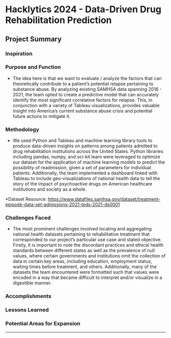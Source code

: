 # Hacklytics 2024 - Data-Driven Drug Rehabilitation Prediction 

## Project Summary 
### Inspiration 

### Purpose and Function
* The idea here is that we want to evaluate / analyze the factors that can theoretically contribute to a patient’s potential relapse pertaining to substance abuse.
  By analyzing existing SAMHSA data spanning 2016 - 2021, the team opted to create a predictive model that can accurately identify the most significant correlative factors for relapse.
  This, in conjunction with a variety of Tableau visualizations, provides valuable insight into America’s current substance abuse crisis and potential future actions to mitigate it. 

### Methodology
* We used Python and Tableau and machine learning library tools to produce data-driven insights on patterns among patients admitted to drug rehabilitation institutions
  across the United States. Python libraries including pandas, numpy, and sci-kit learn were leveraged to optimize our dataset for the application of machine learning models to
  predict the possibility of readmission, given a set of parameters for individual patients. Additionally, the team implemented a dashboard linked with Tableau to include geo-visualizations
  of national health data to tell the story of the impact of psychoactive drugs on American healthcare institutions and society as a whole.
  
*Dataset Resource: https://www.datafiles.samhsa.gov/dataset/treatment-episode-data-set-admissions-2021-teds-2021-ds0001

### Challenges Faced
* The most prominent challenges involved locating and aggregating national health datasets pertaining to rehabilitative treatment that corresponded to our project’s particular use case and stated objective.
  Firstly, it is important to note the discordant practices and ethical health standards between different states as well as the prevalence of null values, where certain governments and institutions omit
  the collection of data in certain key areas, including education, employment status, waiting times before treatment, and others. Additionally, many of the datasets the team encountered were formatted such
  that values were encoded in a way that became difficult to interpret and/or visualize in a digestible manner.
### Accomplishments

### Lessons Learned

### Potential Areas for Expansion

---
